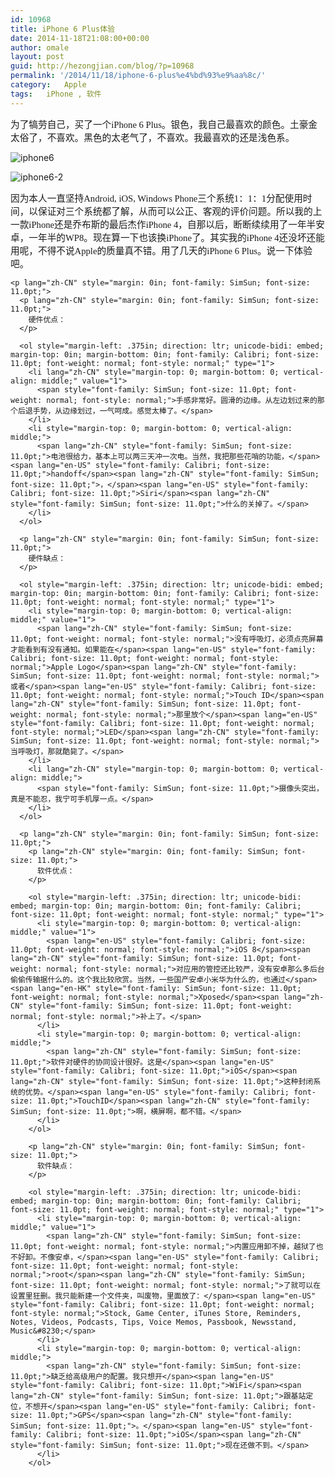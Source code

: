 ```yaml
---
id: 10968
title: iPhone 6 Plus体验
date: 2014-11-18T21:08:00+00:00
author: omale
layout: post
guid: http://hezongjian.com/blog/?p=10968
permalink: '/2014/11/18/iphone-6-plus%e4%bd%93%e9%aa%8c/'
category:   Apple
tags:   iPhone , 软件
---
```

<p style="margin: 0in; font-size: 11.0pt;">
  <span lang="zh-CN" style="font-family: SimSun;">为了犒劳自己，买了一个</span><span lang="en-US" style="font-family: Calibri;">iPhone 6 Plus</span><span lang="zh-CN" style="font-family: SimSun;">。银色，我自己最喜欢的颜色。土豪金太俗了，不喜欢。黑色的太老气了，不喜欢。我最喜欢的还是浅色系。</span>
</p>

![iphone6](/uploads/2014/11/iphone6.jpg)

![iphone6-2](/uploads/2014/11/iphone6.2.jpg)
  
  <p style="margin: 0in; font-size: 11.0pt;">
    <p style="margin: 0in; font-size: 11.0pt;">
      <span lang="zh-CN" style="font-family: SimSun;">因为本人一直坚持</span><span lang="en-US" style="font-family: Calibri;">Android, iOS, Windows Phone</span><span lang="zh-CN" style="font-family: SimSun;">三个系统</span><span lang="en-US" style="font-family: Calibri;">1</span><span lang="zh-CN" style="font-family: SimSun;">：</span><span lang="en-US" style="font-family: Calibri;">1</span><span lang="zh-CN" style="font-family: SimSun;">：</span><span lang="en-US" style="font-family: Calibri;">1</span><span lang="zh-CN" style="font-family: SimSun;">分配使用时间，以保证对三个系统都了解，从而可以公正、客观的评价问题。所以我的上一款</span><span lang="en-US" style="font-family: Calibri;">iPhone</span><span lang="zh-CN" style="font-family: SimSun;">还是乔布斯的最后杰作</span><span lang="en-US" style="font-family: Calibri;">iPhone 4</span><span lang="zh-CN" style="font-family: SimSun;">，自那以后，断断续续用了一年半安卓，一年半的</span><span lang="en-US" style="font-family: Calibri;">WP8</span><span lang="zh-CN" style="font-family: SimSun;">。现在算一下也该换</span><span lang="en-US" style="font-family: Calibri;">iPhone</span><span lang="zh-CN" style="font-family: SimSun;">了。其实我的</span><span lang="en-US" style="font-family: Calibri;">iPhone 4</span><span lang="zh-CN" style="font-family: SimSun;">还没坏还能用呢，不得不说</span><span lang="en-US" style="font-family: Calibri;">Apple</span><span lang="zh-CN" style="font-family: SimSun;">的质量真不错。用了几天的</span><span lang="en-US" style="font-family: Calibri;">iPhone 6 Plus</span><span lang="zh-CN" style="font-family: SimSun;">。说一下体验吧。</span>
    </p>
    
    <p lang="zh-CN" style="margin: 0in; font-family: SimSun; font-size: 11.0pt;">
      <p lang="zh-CN" style="margin: 0in; font-family: SimSun; font-size: 11.0pt;">
        硬件优点：
      </p>
      
      <ol style="margin-left: .375in; direction: ltr; unicode-bidi: embed; margin-top: 0in; margin-bottom: 0in; font-family: Calibri; font-size: 11.0pt; font-weight: normal; font-style: normal;" type="1">
        <li lang="zh-CN" style="margin-top: 0; margin-bottom: 0; vertical-align: middle;" value="1">
          <span style="font-family: SimSun; font-size: 11.0pt; font-weight: normal; font-style: normal;">手感非常好。圆滑的边缘。从左边划过来的那个后退手势，从边缘划过，一气呵成。感觉太棒了。</span>
        </li>
        <li style="margin-top: 0; margin-bottom: 0; vertical-align: middle;">
          <span lang="zh-CN" style="font-family: SimSun; font-size: 11.0pt;">电池很给力，基本上可以两三天冲一次电。当然，我把那些花哨的功能，</span><span lang="en-US" style="font-family: Calibri; font-size: 11.0pt;">handoff</span><span lang="zh-CN" style="font-family: SimSun; font-size: 11.0pt;">，</span><span lang="en-US" style="font-family: Calibri; font-size: 11.0pt;">Siri</span><span lang="zh-CN" style="font-family: SimSun; font-size: 11.0pt;">什么的关掉了。</span>
        </li>
      </ol>
      
      <p lang="zh-CN" style="margin: 0in; font-family: SimSun; font-size: 11.0pt;">
        硬件缺点：
      </p>
      
      <ol style="margin-left: .375in; direction: ltr; unicode-bidi: embed; margin-top: 0in; margin-bottom: 0in; font-family: Calibri; font-size: 11.0pt; font-weight: normal; font-style: normal;" type="1">
        <li style="margin-top: 0; margin-bottom: 0; vertical-align: middle;" value="1">
          <span lang="zh-CN" style="font-family: SimSun; font-size: 11.0pt; font-weight: normal; font-style: normal;">没有呼吸灯，必须点亮屏幕才能看到有没有通知。如果能在</span><span lang="en-US" style="font-family: Calibri; font-size: 11.0pt; font-weight: normal; font-style: normal;">Apple Logo</span><span lang="zh-CN" style="font-family: SimSun; font-size: 11.0pt; font-weight: normal; font-style: normal;">或者</span><span lang="en-US" style="font-family: Calibri; font-size: 11.0pt; font-weight: normal; font-style: normal;">Touch ID</span><span lang="zh-CN" style="font-family: SimSun; font-size: 11.0pt; font-weight: normal; font-style: normal;">那里放个</span><span lang="en-US" style="font-family: Calibri; font-size: 11.0pt; font-weight: normal; font-style: normal;">LED</span><span lang="zh-CN" style="font-family: SimSun; font-size: 11.0pt; font-weight: normal; font-style: normal;">当呼吸灯，那就酷毙了。</span>
        </li>
        <li lang="zh-CN" style="margin-top: 0; margin-bottom: 0; vertical-align: middle;">
          <span style="font-family: SimSun; font-size: 11.0pt;">摄像头突出，真是不能忍，我宁可手机厚一点。</span>
        </li>
      </ol>
      
      <p lang="zh-CN" style="margin: 0in; font-family: SimSun; font-size: 11.0pt;">
        <p lang="zh-CN" style="margin: 0in; font-family: SimSun; font-size: 11.0pt;">
          软件优点：
        </p>
        
        <ol style="margin-left: .375in; direction: ltr; unicode-bidi: embed; margin-top: 0in; margin-bottom: 0in; font-family: Calibri; font-size: 11.0pt; font-weight: normal; font-style: normal;" type="1">
          <li style="margin-top: 0; margin-bottom: 0; vertical-align: middle;" value="1">
            <span lang="en-US" style="font-family: Calibri; font-size: 11.0pt; font-weight: normal; font-style: normal;">iOS 8</span><span lang="zh-CN" style="font-family: SimSun; font-size: 11.0pt; font-weight: normal; font-style: normal;">对应用的管控还比较严，没有安卓那么多后台偷偷传输据什么的。这个我比较欣赏。当然，一些国产安卓小米华为什么的，也通过</span><span lang="en-HK" style="font-family: SimSun; font-size: 11.0pt; font-weight: normal; font-style: normal;">Xposed</span><span lang="zh-CN" style="font-family: SimSun; font-size: 11.0pt; font-weight: normal; font-style: normal;">补上了。</span>
          </li>
          <li style="margin-top: 0; margin-bottom: 0; vertical-align: middle;">
            <span lang="zh-CN" style="font-family: SimSun; font-size: 11.0pt;">软件对硬件的协同设计很好。这是</span><span lang="en-US" style="font-family: Calibri; font-size: 11.0pt;">iOS</span><span lang="zh-CN" style="font-family: SimSun; font-size: 11.0pt;">这种封闭系统的优势。</span><span lang="en-US" style="font-family: Calibri; font-size: 11.0pt;">TouchID</span><span lang="zh-CN" style="font-family: SimSun; font-size: 11.0pt;">啊，横屏啊，都不错。</span>
          </li>
        </ol>
        
        <p lang="zh-CN" style="margin: 0in; font-family: SimSun; font-size: 11.0pt;">
          软件缺点：
        </p>
        
        <ol style="margin-left: .375in; direction: ltr; unicode-bidi: embed; margin-top: 0in; margin-bottom: 0in; font-family: Calibri; font-size: 11.0pt; font-weight: normal; font-style: normal;" type="1">
          <li style="margin-top: 0; margin-bottom: 0; vertical-align: middle;" value="1">
            <span lang="zh-CN" style="font-family: SimSun; font-size: 11.0pt; font-weight: normal; font-style: normal;">内置应用卸不掉，越狱了也不好卸。不像安卓，</span><span lang="en-US" style="font-family: Calibri; font-size: 11.0pt; font-weight: normal; font-style: normal;">root</span><span lang="zh-CN" style="font-family: SimSun; font-size: 11.0pt; font-weight: normal; font-style: normal;">了就可以在设置里狂删。我只能新建一个文件夹，叫废物，里面放了：</span><span lang="en-US" style="font-family: Calibri; font-size: 11.0pt; font-weight: normal; font-style: normal;">Stock, Game Center, iTunes Store, Reminders, Notes, Videos, Podcasts, Tips, Voice Memos, Passbook, Newsstand, Music&#8230;</span>
          </li>
          <li style="margin-top: 0; margin-bottom: 0; vertical-align: middle;">
            <span lang="zh-CN" style="font-family: SimSun; font-size: 11.0pt;">缺乏给高级用户的配置。我只想开</span><span lang="en-US" style="font-family: Calibri; font-size: 11.0pt;">WiFi</span><span lang="zh-CN" style="font-family: SimSun; font-size: 11.0pt;">跟基站定位，不想开</span><span lang="en-US" style="font-family: Calibri; font-size: 11.0pt;">GPS</span><span lang="zh-CN" style="font-family: SimSun; font-size: 11.0pt;">。</span><span lang="en-US" style="font-family: Calibri; font-size: 11.0pt;">iOS</span><span lang="zh-CN" style="font-family: SimSun; font-size: 11.0pt;">现在还做不到。</span>
          </li>
        </ol>